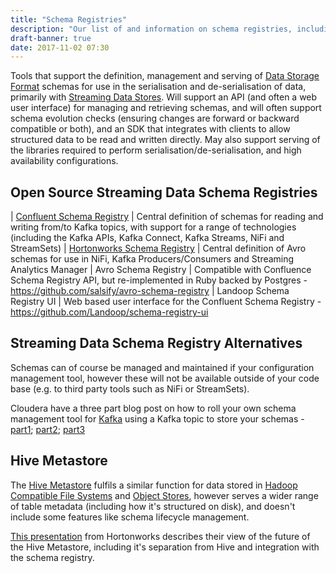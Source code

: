 ```yaml
---
title: "Schema Registries"
description: "Our list of and information on schema registries, including the Hive Metastore, the Confluent and Hortonworks Schema Registries, and alternatives to these."
draft-banner: true
date: 2017-11-02 07:30
---
```

Tools that support the definition, management and serving of [Data Storage Format](/tech-categories/data-storage-formats/) schemas for use in the serialisation and de-serialisation of data, primarily with [Streaming Data Stores](/tech-categories/streaming-data-stores/).  Will support an API (and often a web user interface) for managing and retrieving schemas, and will often support schema evolution checks (ensuring changes are forward or backward compatible or both), and an SDK that integrates with clients to allow structured data to be read and written directly.  May also support serving of the libraries required to perform serialisation/de-serialisation, and high availability configurations.
<!--more-->

## Open Source Streaming Data Schema Registries

| [Confluent Schema Registry](/technologies/confluent-open-source/) | Central definition of schemas for reading and writing from/to Kafka topics, with support for a range of technologies (including the Kafka APIs, Kafka Connect, Kafka Streams, NiFi and StreamSets)
| [Hortonworks Schema Registry](/technologies/schema-registry/) | Central definition of Avro schemas for use in NiFi, Kafka Producers/Consumers and Streaming Analytics Manager
| Avro Schema Registry | Compatible with Confluence Schema Registry API, but re-implemented in Ruby backed by Postgres - <https://github.com/salsify/avro-schema-registry>
| Landoop Schema Registry UI | Web based user interface for the Confluent Schema Registry - <https://github.com/Landoop/schema-registry-ui>

## Streaming Data Schema Registry Alternatives

Schemas can of course be managed and maintained if your configuration management tool, however these will not be available outside of your code base (e.g. to third party tools such as NiFi or StreamSets).

Cloudera have a three part blog post on how to roll your own schema management tool for [Kafka](/technologies/apache-kafka/) using a Kafka topic to store your schemas - [part1](http://blog.cloudera.com/blog/2018/07/robust-message-serialization-in-apache-kafka-using-apache-avro-part-1/); [part2](http://blog.cloudera.com/blog/2018/07/robust-message-serialization-in-apache-kafka-using-apache-avro-part-2/); [part3](http://blog.cloudera.com/blog/2018/08/robust-message-serialization-in-apache-kafka-using-apache-avro-part-3/)

## Hive Metastore

The [Hive Metastore](/technologies/apache-hive/hive-metastore/) fulfils a similar function for data stored in [Hadoop Compatible File Systems](/tech-categories/hadoop-compatible-filesystems/) and [Object Stores](/tech-categories/object-stores/), however serves a wider range of table metadata (including how it's structured on disk), and doesn't include some features like schema lifecycle management.

[This presentation](https://www.slideshare.net/Hadoop_Summit/sharing-metadata-across-the-data-lake-and-streams-103204119) from Hortonworks describes their view of the future of the Hive Metastore, including it's separation from Hive and integration with the schema registry.